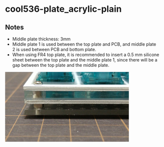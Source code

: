 # cool536-plate_acrylic-plain

## Notes
* Middle plate thickness: 3mm
* Middle plate 1 is used between the top plate and PCB, and middle plate 2 is used between PCB and bottom plate.
* When using FR4 top plate, it is recommended to insert a 0.5 mm silicone sheet between the top plate and the middle plate 1, since there will be a gap between the top plate and the middle plate.
<img src="../img/example_acrylic-plain.jpg" width="80%">
